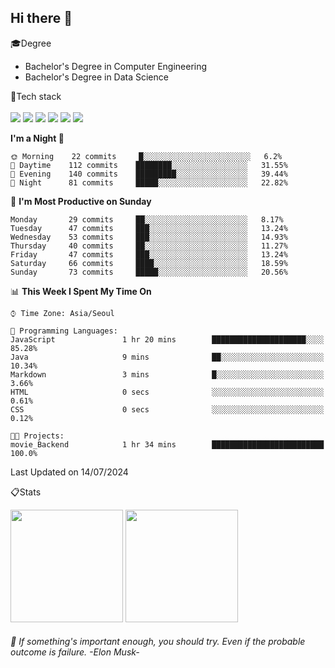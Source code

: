 <!-- <img height="180rem" src="https://capsule-render.vercel.app/api?type=waving&color=36454f&height=150&section=header"> -->
## Hi there 👋

🎓Degree<br>
- Bachelor's Degree in Computer Engineering<br>
- Bachelor's Degree in Data Science<br>

🔧Tech stack<br>
<br>
<img src="https://img.shields.io/badge/java-007396?style=for-the-badge&logo=OpenJDK&logoColor=white">
<img src="https://img.shields.io/badge/springboot-6DB33F?style=for-the-badge&logo=springboot&logoColor=white">
<img src="https://img.shields.io/badge/Python-3776AB?style=for-the-badge&logo=Python&logoColor=white">
<img src="https://img.shields.io/badge/MySQL-4479A1?style=for-the-badge&logo=MySQL&logoColor=white">
<img src="https://img.shields.io/badge/docker-%230db7ed.svg?style=for-the-badge&logo=docker&logoColor=white"> 
<img src="https://img.shields.io/badge/GitHub Actions-2088FF?style=for-the-badge&logo=GitHub Actions&logoColor=white">

<!--START_SECTION:waka-->
**I'm a Night 🦉** 

```text
🌞 Morning    22 commits     █░░░░░░░░░░░░░░░░░░░░░░░░   6.2% 
🌆 Daytime    112 commits    ████████░░░░░░░░░░░░░░░░░   31.55% 
🌃 Evening    140 commits    █████████░░░░░░░░░░░░░░░░   39.44% 
🌙 Night      81 commits     █████░░░░░░░░░░░░░░░░░░░░   22.82%

```
📅 **I'm Most Productive on Sunday** 

```text
Monday       29 commits     ██░░░░░░░░░░░░░░░░░░░░░░░   8.17% 
Tuesday      47 commits     ███░░░░░░░░░░░░░░░░░░░░░░   13.24% 
Wednesday    53 commits     ███░░░░░░░░░░░░░░░░░░░░░░   14.93% 
Thursday     40 commits     ██░░░░░░░░░░░░░░░░░░░░░░░   11.27% 
Friday       47 commits     ███░░░░░░░░░░░░░░░░░░░░░░   13.24% 
Saturday     66 commits     ████░░░░░░░░░░░░░░░░░░░░░   18.59% 
Sunday       73 commits     █████░░░░░░░░░░░░░░░░░░░░   20.56%

```


📊 **This Week I Spent My Time On** 

```text
⌚︎ Time Zone: Asia/Seoul

💬 Programming Languages: 
JavaScript               1 hr 20 mins        █████████████████████░░░░   85.28% 
Java                     9 mins              ██░░░░░░░░░░░░░░░░░░░░░░░   10.34% 
Markdown                 3 mins              █░░░░░░░░░░░░░░░░░░░░░░░░   3.66% 
HTML                     0 secs              ░░░░░░░░░░░░░░░░░░░░░░░░░   0.61% 
CSS                      0 secs              ░░░░░░░░░░░░░░░░░░░░░░░░░   0.12%

🐱‍💻 Projects: 
movie_Backend            1 hr 34 mins        █████████████████████████   100.0%

```


 Last Updated on 14/07/2024
<!--END_SECTION:waka-->

📋Stats<br>
<p>
  <img height="180rem" src="https://github-readme-stats.vercel.app/api?username=jangjh0201&include_all_commits=true&show_icons=true&rank_icon=github&theme=github_dark_dimmed&bg_color=36454f">
  <img height="180rem" src="https://github-readme-stats.vercel.app/api/top-langs/?username=jangjh0201&layout=compact&theme=github_dark_dimmed&bg_color=36454f">
</p>

###### 🔭 If something's important enough, you should try. Even if the probable outcome is failure. -Elon Musk-
